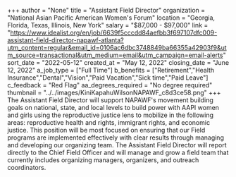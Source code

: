 +++
author = "None"
title = "Assistant Field Director"
organization = "National Asian Pacific American Women's Forum"
location = "Georgia, Florida, Texas, Illinois, New York"
salary = "$87,000 - $97,000"
link = "https://www.idealist.org/en/job/6639f5cccdd84aefbb3f697107dfc009-assistant-field-director-napawf-atlanta?utm_content=regular&email_id=0106ac6dbc3748849ba66355a42903f9&utm_source=transactional&utm_medium=email&utm_campaign=email-alerts"
sort_date = "2022-05-12"
created_at = "May 12, 2022"
closing_date = "June 12, 2022"
a_job_type = ["Full Time"]
b_benefits = ["Retirement","Health Insurance","Dental","Vision","Paid Vacation","Sick time","Paid Leave"]
c_feedback = "Red Flag"
aa_degrees_required = "No degree required"
thumbnail = "../../images/KiniKapahuWilsonNAPAWF_c8d3ce58.png"
+++
The Assistant Field Director will support NAPAWF's movement building goals on national, state, and local levels to build power with AAPI women and girls using the reproductive justice lens to mobilize in the following areas: reproductive health and rights, immigrant rights, and economic justice. This position will be most focused on ensuring that our Field programs are implemented effectively with clear results through managing and developing our organizing team. The Assistant Field Director will report directly to the Chief Field Officer and will manage and grow a field team that currently includes organizing managers, organizers, and outreach coordinators.